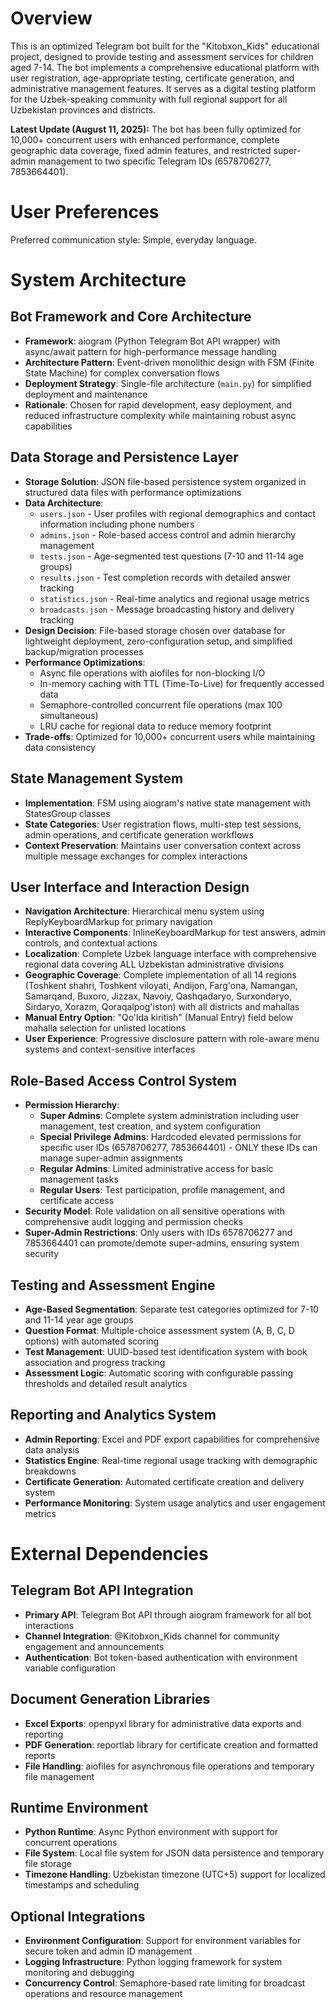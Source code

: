 # Overview

This is an optimized Telegram bot built for the "Kitobxon_Kids" educational project, designed to provide testing and assessment services for children aged 7-14. The bot implements a comprehensive educational platform with user registration, age-appropriate testing, certificate generation, and administrative management features. It serves as a digital testing platform for the Uzbek-speaking community with full regional support for all Uzbekistan provinces and districts.

**Latest Update (August 11, 2025):** The bot has been fully optimized for 10,000+ concurrent users with enhanced performance, complete geographic data coverage, fixed admin features, and restricted super-admin management to two specific Telegram IDs (6578706277, 7853664401).

# User Preferences

Preferred communication style: Simple, everyday language.

# System Architecture

## Bot Framework and Core Architecture
- **Framework**: aiogram (Python Telegram Bot API wrapper) with async/await pattern for high-performance message handling
- **Architecture Pattern**: Event-driven monolithic design with FSM (Finite State Machine) for complex conversation flows
- **Deployment Strategy**: Single-file architecture (`main.py`) for simplified deployment and maintenance
- **Rationale**: Chosen for rapid development, easy deployment, and reduced infrastructure complexity while maintaining robust async capabilities

## Data Storage and Persistence Layer
- **Storage Solution**: JSON file-based persistence system organized in structured data files with performance optimizations
- **Data Architecture**:
  - `users.json` - User profiles with regional demographics and contact information including phone numbers
  - `admins.json` - Role-based access control and admin hierarchy management
  - `tests.json` - Age-segmented test questions (7-10 and 11-14 age groups)
  - `results.json` - Test completion records with detailed answer tracking
  - `statistics.json` - Real-time analytics and regional usage metrics
  - `broadcasts.json` - Message broadcasting history and delivery tracking
- **Design Decision**: File-based storage chosen over database for lightweight deployment, zero-configuration setup, and simplified backup/migration processes
- **Performance Optimizations**:
  - Async file operations with aiofiles for non-blocking I/O
  - In-memory caching with TTL (Time-To-Live) for frequently accessed data
  - Semaphore-controlled concurrent file operations (max 100 simultaneous)
  - LRU cache for regional data to reduce memory footprint
- **Trade-offs**: Optimized for 10,000+ concurrent users while maintaining data consistency

## State Management System
- **Implementation**: FSM using aiogram's native state management with StatesGroup classes
- **State Categories**: User registration flows, multi-step test sessions, admin operations, and certificate generation workflows
- **Context Preservation**: Maintains user conversation context across multiple message exchanges for complex interactions

## User Interface and Interaction Design
- **Navigation Architecture**: Hierarchical menu system using ReplyKeyboardMarkup for primary navigation
- **Interactive Components**: InlineKeyboardMarkup for test answers, admin controls, and contextual actions
- **Localization**: Complete Uzbek language interface with comprehensive regional data covering ALL Uzbekistan administrative divisions
- **Geographic Coverage**: Complete implementation of all 14 regions (Toshkent shahri, Toshkent viloyati, Andijon, Farg'ona, Namangan, Samarqand, Buxoro, Jizzax, Navoiy, Qashqadaryo, Surxondaryo, Sirdaryo, Xorazm, Qoraqalpog'iston) with all districts and mahallas
- **Manual Entry Option**: "Qo'lda kiritish" (Manual Entry) field below mahalla selection for unlisted locations
- **User Experience**: Progressive disclosure pattern with role-aware menu systems and context-sensitive interfaces

## Role-Based Access Control System
- **Permission Hierarchy**:
  - **Super Admins**: Complete system administration including user management, test creation, and system configuration
  - **Special Privilege Admins**: Hardcoded elevated permissions for specific user IDs (6578706277, 7853664401) - ONLY these IDs can manage super-admin assignments
  - **Regular Admins**: Limited administrative access for basic management tasks
  - **Regular Users**: Test participation, profile management, and certificate access
- **Security Model**: Role validation on all sensitive operations with comprehensive audit logging and permission checks
- **Super-Admin Restrictions**: Only users with IDs 6578706277 and 7853664401 can promote/demote super-admins, ensuring system security

## Testing and Assessment Engine
- **Age-Based Segmentation**: Separate test categories optimized for 7-10 and 11-14 year age groups
- **Question Format**: Multiple-choice assessment system (A, B, C, D options) with automated scoring
- **Test Management**: UUID-based test identification system with book association and progress tracking
- **Assessment Logic**: Automatic scoring with configurable passing thresholds and detailed result analytics

## Reporting and Analytics System
- **Admin Reporting**: Excel and PDF export capabilities for comprehensive data analysis
- **Statistics Engine**: Real-time regional usage tracking with demographic breakdowns
- **Certificate Generation**: Automated certificate creation and delivery system
- **Performance Monitoring**: System usage analytics and user engagement metrics

# External Dependencies

## Telegram Bot API Integration
- **Primary API**: Telegram Bot API through aiogram framework for all bot interactions
- **Channel Integration**: @Kitobxon_Kids channel for community engagement and announcements
- **Authentication**: Bot token-based authentication with environment variable configuration

## Document Generation Libraries
- **Excel Exports**: openpyxl library for administrative data exports and reporting
- **PDF Generation**: reportlab library for certificate creation and formatted reports
- **File Handling**: aiofiles for asynchronous file operations and temporary file management

## Runtime Environment
- **Python Runtime**: Async Python environment with support for concurrent operations
- **File System**: Local file system for JSON data persistence and temporary file storage
- **Timezone Handling**: Uzbekistan timezone (UTC+5) support for localized timestamps and scheduling

## Optional Integrations
- **Environment Configuration**: Support for environment variables for secure token and admin ID management
- **Logging Infrastructure**: Python logging framework for system monitoring and debugging
- **Concurrency Control**: Semaphore-based rate limiting for broadcast operations and resource management
